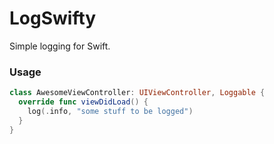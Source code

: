 # LogSwifty

Simple logging for Swift.

### Usage

```swift
class AwesomeViewController: UIViewController, Loggable {
  override func viewDidLoad() {
    log(.info, "some stuff to be logged")
  }
}
```
